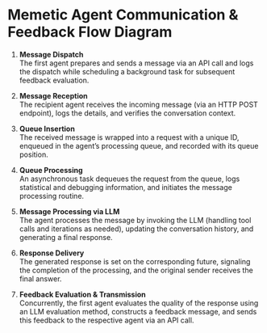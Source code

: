 # Memetic Agent Communication & Feedback Flow Diagram

1. **Message Dispatch**  
   The first agent prepares and sends a message via an API call and logs the dispatch while scheduling a background task for subsequent feedback evaluation.

2. **Message Reception**  
   The recipient agent receives the incoming message (via an HTTP POST endpoint), logs the details, and verifies the conversation context.

3. **Queue Insertion**  
   The received message is wrapped into a request with a unique ID, enqueued in the agent’s processing queue, and recorded with its queue position.

4. **Queue Processing**  
   An asynchronous task dequeues the request from the queue, logs statistical and debugging information, and initiates the message processing routine.

5. **Message Processing via LLM**  
   The agent processes the message by invoking the LLM (handling tool calls and iterations as needed), updating the conversation history, and generating a final response.

6. **Response Delivery**  
   The generated response is set on the corresponding future, signaling the completion of the processing, and the original sender receives the final answer.

7. **Feedback Evaluation & Transmission**  
   Concurrently, the first agent evaluates the quality of the response using an LLM evaluation method, constructs a feedback message, and sends this feedback to the respective agent via an API call.
